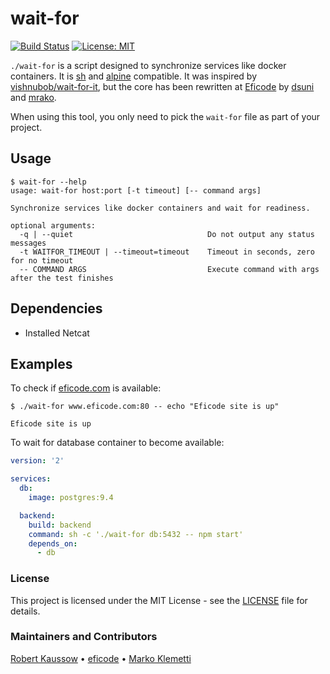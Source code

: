 # wait-for

[![Build Status](https://img.shields.io/drone/build/xoxys/wait-for?logo=drone)](https://cloud.drone.io/xoxys/wait-for)
[![License: MIT](https://img.shields.io/github/license/xoxys/wait-for)](LICENSE)

`./wait-for` is a script designed to synchronize services like docker containers. It is [sh](https://en.wikipedia.org/wiki/Bourne_shell) and [alpine](https://alpinelinux.org/) compatible. It was inspired by [vishnubob/wait-for-it](https://github.com/vishnubob/wait-for-it), but the core has been rewritten at [Eficode](http://eficode.com/) by [dsuni](https://github.com/dsuni) and [mrako](https://github.com/mrako).

When using this tool, you only need to pick the `wait-for` file as part of your project.

## Usage

```Shell
$ wait-for --help
usage: wait-for host:port [-t timeout] [-- command args]

Synchronize services like docker containers and wait for readiness.

optional arguments:
  -q | --quiet                              Do not output any status messages
  -t WAITFOR_TIMEOUT | --timeout=timeout    Timeout in seconds, zero for no timeout
  -- COMMAND ARGS                           Execute command with args after the test finishes
```

## Dependencies

* Installed Netcat

## Examples

To check if [eficode.com](https://eficode.com) is available:

```Shell
$ ./wait-for www.eficode.com:80 -- echo "Eficode site is up"

Eficode site is up
```

To wait for database container to become available:

```Yaml
version: '2'

services:
  db:
    image: postgres:9.4

  backend:
    build: backend
    command: sh -c './wait-for db:5432 -- npm start'
    depends_on:
      - db
```

### License

This project is licensed under the MIT License - see the [LICENSE](LICENSE) file for details.

### Maintainers and Contributors

[Robert Kaussow](https://github.com/xoxys) &#8226;
[eficode](https://github.com/eficode) &#8226;
[Marko Klemetti](https://github.com/mrako)
